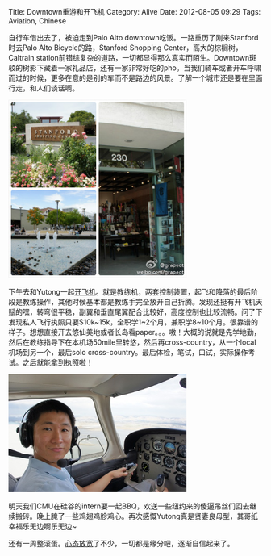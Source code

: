 Title: Downtown重游和开飞机
Category: Alive
Date: 2012-08-05 09:29
Tags: Aviation, Chinese

自行车借出去了，被迫走到Palo Alto downtown吃饭。一路重历了刚来Stanford时去Palo Alto Bicycle的路，Stanford Shopping Center，高大的棕榈树，Caltrain station前错综复杂的道路，一切都显得那么真实而陌生。Downtown斑驳的树影下藏着一家礼品店，还有一家非常好吃的pho。当我们骑车或者开车呼啸而过的时候，更多在意的是别的车而不是路边的风景。了解一个城市还是要在里面行走，和人们谈话啊。

<img src="images/palo-alto-downtown.jpg" style="max-width: 70%" />

下午去和Yutong一起[开飞机](/faqs-to-learning-to-fly.html)。就是教练机，两套控制装置，起飞和降落的最后阶段是教练操作，其他时候基本都是教练手完全放开自己折腾。发现还挺有开飞机天赋的嘿，转弯很平稳，副翼和垂直尾翼配合比较好，高度控制也比较流畅。问了下发现私人飞行执照只要$10k~15k，全职学1~2个月，兼职学8~10个月。很靠谱的样子。想想直接开去悠仙美地或者长岛看paper。。。嗷！大概的说就是先学地勤，然后在教练指导下在本机场50mile里转悠，然后再cross-country，从一个local机场到另一个，最后solo cross-country。最后体检，笔试，口试，实际操作考试。之后就能拿到执照啦！
 
<img src="images/palo-alto-flying.jpeg" style="max-width: 70%" />

 明天我们CMU在硅谷的intern要一起BBQ，欢送一些纽约来的傻逼吊丝们回去继续搬砖。晚上腌了一些鸡翅鸡胗鸡心。再次感慨Yutong真是贤妻良母型，其哥纸幸福乐无边啊乐无边~

 还有一周整滚蛋。[心态放宽](/inspiration-fragments-20131130.html)了不少，一切都是缘分吧，逐渐自信起来了。